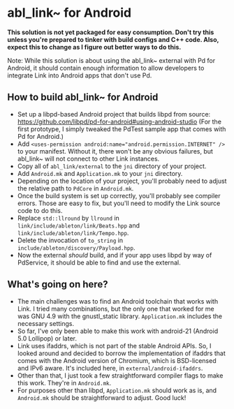 # abl_link~ for Android

**This solution is not yet packaged for easy consumption. Don't try this unless you're prepared to tinker with build configs and C++ code. Also, expect this to change as I figure out better ways to do this.**

Note: While this solution is about using the abl_link~ external with Pd for Android, it should contain enough information to allow developers to integrate Link into Android apps that don't use Pd.

## How to build abl_link~ for Android

* Set up a libpd-based Android project that builds libpd from source: https://github.com/libpd/pd-for-android#using-android-studio (For the first prototype, I simply tweaked the PdTest sample app that comes with Pd for Android.)
* Add `<uses-permission android:name="android.permission.INTERNET" />` to your manifest. Without it, there won't be any obvious failures, but abl_link~ will not connect to other Link instances.
* Copy all of `abl_link/external` to the `jni` directory of your project.
* Add `Android.mk` and `Application.mk` to your `jni` directory.
* Depending on the location of your project, you'll probably need to adjust the relative path to `PdCore` in `Android.mk`.
* Once the build system is set up correctly, you'll probably see compiler errors. Those are easy to fix, but you'll need to modify the Link source code to do this.
* Replace `std::llround` by `llround` in `link/include/ableton/link/Beats.hpp` and `link/include/ableton/link/Tempo.hpp`.
* Delete the invocation of `to_string` in `include/ableton/discovery/Payload.hpp`.
* Now the external _should_ build, and if your app uses libpd by way of PdService, it should be able to find and use the external.

## What's going on here?

* The main challenges was to find an Android toolchain that works with Link. I tried many combinations, but the only one that worked for me was GNU 4.9 with the gnustl_static library. `Application.mk` includes the necessary settings. 
* So far, I've only been able to make this work with android-21 (Android 5.0 Lollipop) or later.
* Link uses ifaddrs, which is not part of the stable Android APIs. So, I looked around and decided to borrow the implementation of ifaddrs that comes with the Android version of Chromium, which is BSD-licensed and IPv6 aware. It's included here, in `external/android-ifaddrs`.
* Other than that, I just took a few straightforward compiler flags to make this work. They're in `Android.mk`.
* For purposes other than libpd, `Application.mk` should work as is, and `Android.mk` should be straightforward to adjust. Good luck!

